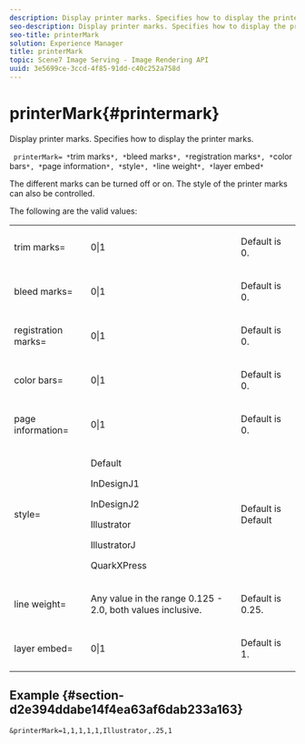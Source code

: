 ```yaml
---
description: Display printer marks. Specifies how to display the printer marks.
seo-description: Display printer marks. Specifies how to display the printer marks.
seo-title: printerMark
solution: Experience Manager
title: printerMark
topic: Scene7 Image Serving - Image Rendering API
uuid: 3e5699ce-3ccd-4f85-91dd-c40c252a758d
---
```


# printerMark{#printermark}

Display printer marks. Specifies how to display the printer marks.

 ` printerMark= *`trim marks`*, *`bleed marks`*, *`registration marks`*, *`color bars`*, *`page information`*, *`style`*, *`line weight`*, *`layer embed`*`

The different marks can be turned off or on. The style of the printer marks can also be controlled.

The following are the valid values:

<table id="simpletable_C84560940CAC46D8BE9D0EFEE5EBF323"> 
 <tr class="strow"> 
  <td class="stentry"> <p>trim marks= </p></td> 
  <td class="stentry"> <p>0|1 </p></td> 
  <td class="stentry"> <p>Default is 0. </p></td> 
 </tr> 
 <tr class="strow"> 
  <td class="stentry"> <p>bleed marks= </p></td> 
  <td class="stentry"> <p>0|1 </p></td> 
  <td class="stentry"> <p>Default is 0. </p></td> 
 </tr> 
 <tr class="strow"> 
  <td class="stentry"> <p>registration marks= </p></td> 
  <td class="stentry"> <p>0|1 </p></td> 
  <td class="stentry"> <p>Default is 0. </p></td> 
 </tr> 
 <tr class="strow"> 
  <td class="stentry"> <p>color bars= </p></td> 
  <td class="stentry"> <p>0|1 </p></td> 
  <td class="stentry"> <p>Default is 0. </p></td> 
 </tr> 
 <tr class="strow"> 
  <td class="stentry"> <p>page information= </p></td> 
  <td class="stentry"> <p>0|1 </p></td> 
  <td class="stentry"> <p>Default is 0. </p></td> 
 </tr> 
 <tr class="strow"> 
  <td class="stentry"> <p>style= </p></td> 
  <td class="stentry"> <p>Default </p> <p>InDesignJ1 </p> <p>InDesignJ2 </p> <p>Illustrator </p> <p>IllustratorJ </p> <p>QuarkXPress </p> </td> 
  <td class="stentry"> <p>Default is Default </p></td> 
 </tr> 
 <tr class="strow"> 
  <td class="stentry"> <p>line weight= </p></td> 
  <td class="stentry"> <p>Any value in the range 0.125 - 2.0, both values inclusive. </p></td> 
  <td class="stentry"> <p>Default is 0.25. </p></td> 
 </tr> 
 <tr class="strow"> 
  <td class="stentry"> <p>layer embed= </p></td> 
  <td class="stentry"> <p>0|1 </p></td> 
  <td class="stentry"> <p>Default is 1. </p></td> 
 </tr> 
</table>

## Example {#section-d2e394ddabe14f4ea63af6dab233a163}

`&printerMark=1,1,1,1,1,Illustrator,.25,1` 
